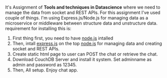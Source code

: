 It's Assignment of **Tools and techniques in Datascience** where we need to manage the data from socket and REST APIs. 
For this assignment I've used couple of things.
I'm using Express.js/Node.js for managing data as a microservice or middleware between structure data and unstructure data.
requirement for installing this is:
  1. First thing first, you need to have [node.js](https://nodejs.org/en/) intalled
  2. Then, intall [express.js](https://expressjs.com/) on the top [node.js](https://nodejs.org/en/) for managing data and creating socket and REST APIs.
  2. Create static html page to user can POST the chat or retrieve the chat. 
  3. Download CouchDB Server and install it system. Set adminname as admin and password as 12345.
  4. Then, All setup. Enjoy chat app.



